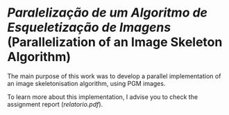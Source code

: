 # *Paralelização de um Algoritmo de Esqueletização de Imagens* (Parallelization of an Image Skeleton Algorithm)

The main purpose of this work was to develop a parallel implementation of an image skeletonisation algorithm, using PGM images.

To learn more about this implementation, I advise you to check the assignment report (*relatorio.pdf*).

